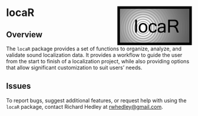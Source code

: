 
# locaR <img src="man/figures/locaRLogo_Edit.png" width="40%" align="right" />

## Overview

The `locaR` package provides a set of functions to organize, analyze,
and validate sound localization data. It provides a workflow to guide
the user from the start to finish of a localization project, while also
providing options that allow significant customization to suit users’
needs.

## Issues

To report bugs, suggest additional features, or request help with using
the `locaR` package, contact Richard Hedley at <rwhedley@gmail.com>.

